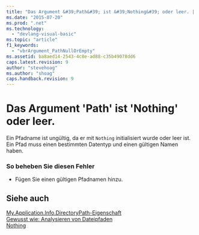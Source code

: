 ```yaml
---
title: "Das Argument &#39;Path&#39; ist &#39;Nothing&#39; oder leer. | Microsoft Docs"
ms.date: "2015-07-20"
ms.prod: ".net"
ms.technology: 
  - "devlang-visual-basic"
ms.topic: "article"
f1_keywords: 
  - "vbrArgument_PathNullOrEmpty"
ms.assetid: ba8aed14-2543-4c8e-ad88-c35b49078dd6
caps.latest.revision: 9
author: "stevehoag"
ms.author: "shoag"
caps.handback.revision: 9
---
```

# Das Argument &#39;Path&#39; ist &#39;Nothing&#39; oder leer.
Ein Pfadname ist ungültig, da er mit `Nothing` initialisiert wurde oder leer ist. Ein Pfad muss einen bestimmten Datentyp und einen gültigen Namen haben.  
  
### So beheben Sie diesen Fehler  
  
-   Fügen Sie einen gültigen Pfadnamen hinzu.  
  
## Siehe auch  
 [My.Application.Info.DirectoryPath\-Eigenschaft](http://msdn.microsoft.com/de-de/660586b9-638e-42a7-ae21-5eee34a3fccf)   
 [Gewusst wie: Analysieren von Dateipfaden](../../visual-basic/developing-apps/programming/drives-directories-files/how-to-parse-file-paths.md)   
 [Nothing](../../visual-basic/language-reference/nothing.md)